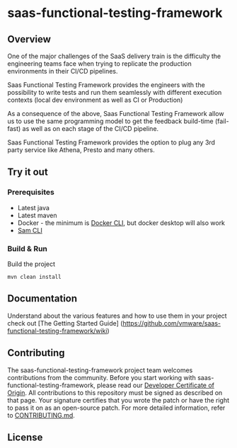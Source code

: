 # saas-functional-testing-framework

## Overview

One of the major challenges of the SaaS delivery train is the difficulty the engineering teams face when trying to replicate the production environments in their CI/CD pipelines.

Saas Functional Testing Framework provides the engineers with the possibility to write tests and run them seamlessly with different execution contexts (local dev environment as well as CI or Production)

As a consequence of the above, Saas Functional Testing Framework allow us to use the same programming model to get the feedback build-time (fail-fast) as well as on each stage of the CI/CD pipeline.

Saas Functional Testing Framework provides the option to plug any 3rd party service like Athena, Presto and many others.


## Try it out

### Prerequisites

* Latest java
* Latest maven
* Docker - the minimum is [Docker CLI]( https://github.com/docker/cli), but docker desktop will also work
* [Sam CLI](https://docs.aws.amazon.com/serverless-application-model/latest/developerguide/serverless-sam-cli-install.html)

### Build & Run

Build the project
```shell
mvn clean install
```

## Documentation

Understand about the various features and how to use them in your project check out [The Getting Started Guide]
(https://github.com/vmware/saas-functional-testing-framework/wiki)  

## Contributing

The saas-functional-testing-framework project team welcomes contributions from the community. Before you start working with saas-functional-testing-framework, please
read our [Developer Certificate of Origin](https://cla.vmware.com/dco). All contributions to this repository must be
signed as described on that page. Your signature certifies that you wrote the patch or have the right to pass it on
as an open-source patch. For more detailed information, refer to [CONTRIBUTING.md](CONTRIBUTING.md).

## License

